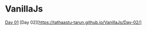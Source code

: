# VanillaJs

[Day 01](https://tathaastu-tarun.github.io/VanillaJs/Day-01/)
[Day 02][https://tathaastu-tarun.github.io/VanillaJs/Day-02/]
